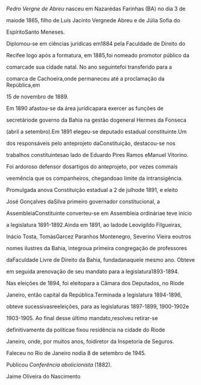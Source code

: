 

*Pedro Vergne de Abreu* nasceu em Nazarédas Farinhas (BA) no dia 3 de

maiode 1865, filho de Luís Jacinto Vergnede Abreu e de Júlia Sofia do

EspíritoSanto Meneses.



Diplomou-se em ciências jurídicas em1884 pela Faculdade de Direito do

Recifee logo após a formatura, em 1885,foi nomeado promotor público da

comarcade sua cidade natal. No ano seguintefoi transferido para a

comarca de Cachoeira,onde permaneceu até a proclamação da República,em

15 de novembro de 1889.



Em 1890 afastou-se da área jurídicapara exercer as funções de

secretáriode governo da Bahia na gestão dogeneral Hermes da Fonseca

(abril a setembro).Em 1891 elegeu-se deputado estadual constituinte.Um

dos responsáveis pelo anteprojeto daConstituição, destacou-se nos

trabalhos constituintesao lado de Eduardo Pires Ramos eManuel Vitorino.

Foi ardoroso defensor dosartigos do anteprojeto, por vezes commais

veemência que os companheiros, chegandoao limite da intransigência.

Promulgada anova Constituição estadual a 2 de julhode 1891, e eleito

José Gonçalves daSilva primeiro governador constitucional, a

AssembleiaConstituinte converteu-se em Assembleia ordináriae teve início

a legislatura 1891-1892.Ainda em 1891, ao ladode Leovigildo Filgueiras,

Inácio Tosta, TomásGarcez Paranhos Montenegro, Severino Vieira eoutros

nomes ilustres da Bahia, integroua primeira congregação de professores

daFaculdade Livre de Direito da Bahia, fundadanaquele mesmo ano. Obteve

em seguida arenovação de seu mandato para a legislatura1893-1894.



Nas eleições de 1894, foi eleitopara a Câmara dos Deputados, no Riode

Janeiro, então capital da República.Terminada a legislatura 1894-1896,

obteve sucessivasreeleições, para as legislaturas 1897-1899, 1900-1902e

1903-1905. Ao final desse último mandato,resolveu retirar-se

definitivamente da políticae fixou residência na cidade do Riode

Janeiro, onde, por muitos anos, foidiretor da Inspetoria de Seguros.



Faleceu no Rio de Janeiro nodia 8 de setembro de 1945.



Publicou *Conferência abolicionista* (1882).



Jaime Oliveira do Nascimento



